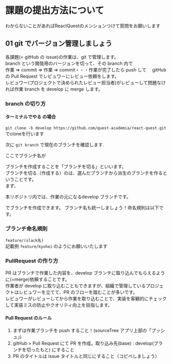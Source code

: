 # 課題の提出方法について

わからないことがあればReactQuestのメンションつけて質問をお願いします
## 01 git でバージョン管理しましょう

各課題(= gitHub の issue)の作業は、git で管理します。  
branch という開発用のバージョンを切って、その branch 内で  
作業 => commit => 作業 => commit・・・作業が完了したら push して　 gitHub の Pull Request でレビュワーにレビュー依頼をします。  
レビュワー(プロジェクトで決められたレビュー担当者)がレビューして問題なければ作業 branch を develop に merge します。

### branch の切り方

#### ターミナルでやる の場合


`git clone -b develop https://github.com/quest-academia/react-quest.git`
でcloneを行います

次に
`git branch` で現在のブランチを確認します.

ここでブランチ名が

ブランチを作成することを「ブランチを切る」といいます。  
ブランチを切る（作成する）のは、選んだブランチから派生のブランチを作るということです。  
まず、


本リポジトリ内では、作業の元になるdevelop ブランチです。  




でブランチを作成できます。
ブランチ名も統一しましょう！命名規則は以下です。

### ブランチ命名規則

`feature/(slack名)`  
記載例 `feature/kyohei` のようにお願いいたします

### PullRequest の作り方

PR はブランチで作業した内容を、develop ブランチに取り込んでもらえるように(=merge)依頼することです。  
作業者が develop に取り込むこともできますが、組織で管理しているプロジェクトはレビュワーを立てて、PR のフローを踏むことが多いです。  
レビュワーがレビューしてから作業を取り込むことで、実装を客観的にチェックして実装ミスの防止やクオリティ向上を目指します。

#### Pull Request のルール

1. まずは作業ブランチを push すること！(sourceTree アプリ上部の「プッシュ」)
1. gitHub > Pull Request にて PR を作成。取り込み先(base) : develop(ブランチを切ったもと) にすること
1. PR のタイトルは issue タイトルと同じにすること（コピペしましょう）
